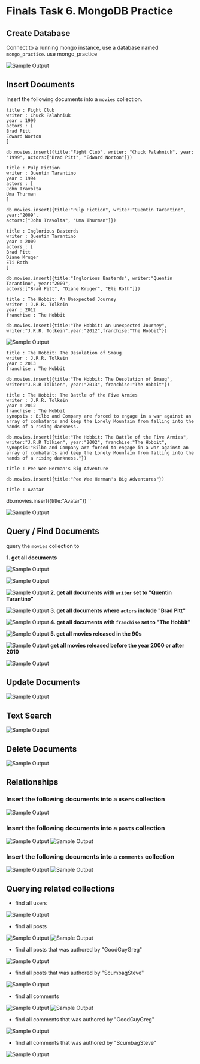 # Finals Task 6. MongoDB Practice
## Create Database
Connect to a running mongo instance, use a database named `mongo_practice`. 
use mongo_practice

![Sample Output](images/CB.png)
## Insert Documents
Insert the following documents into a `movies` collection.
```
title : Fight Club
writer : Chuck Palahniuk
year : 1999
actors : [
Brad Pitt
Edward Norton
]
```
```
db.movies.insert({title:"Fight Club", writer: "Chuck Palahniuk", year: "1999", actors:["Brad Pitt", "Edward Norton"]})
```
```
title : Pulp Fiction
writer : Quentin Tarantino
year : 1994
actors : [
John Travolta
Uma Thurman
]
```
```
db.movies.insert({title:"Pulp Fiction", writer:"Quentin Tarantino", year:"2009",
actors:["John Travolta", "Uma Thurman"]})
```
```
title : Inglorious Basterds
writer : Quentin Tarantino
year : 2009
actors : [
Brad Pitt
Diane Kruger
Eli Roth
]
```
```
db.movies.insert({title:"Inglorious Basterds", writer:"Quentin Tarantino", year:"2009",
actors:["Brad Pitt", "Diane Kruger", "Eli Roth"]})
```
```
title : The Hobbit: An Unexpected Journey
writer : J.R.R. Tolkein
year : 2012
franchise : The Hobbit
```
```
db.movies.insert({title:"The Hobbit: An unexpected Journey", writer:"J.R.R. Tolkein",year:"2012",franchise:"The Hobbit"})
```
![Sample Output](images/INSERT1.png)
```
title : The Hobbit: The Desolation of Smaug
writer : J.R.R. Tolkein
year : 2013
franchise : The Hobbit
```
```
db.movies.insert({title:"The Hobbit: The Desolation of Smaug", writer:"J.R.R Tolkien", year:"2013", franchise:"The Hobbit"})
```
```
title : The Hobbit: The Battle of the Five Armies
writer : J.R.R. Tolkein
year : 2012
franchise : The Hobbit
synopsis : Bilbo and Company are forced to engage in a war against an array of combatants and keep the Lonely Mountain from falling into the hands of a rising darkness.
```
```
db.movies.insert({title:"The Hobbit: The Battle of the Five Armies", writer:"J.R.R Tolkien", year:"2002", franchise:"The Hobbit", synopsis:"Bilbo and Company are forced to engage in a war against an array of combatants and keep the Lonely Mountain from falling into the hands of a rising darkness."})
```
```
title : Pee Wee Herman's Big Adventure
```
```
db.movies.insert({title:"Pee Wee Herman's Big Adventures"})
```
```
title : Avatar
```
db.movies.insert({title:"Avatar"})
``

![Sample Output](images/INSERT2.png)
## Query / Find Documents
query the `movies` collection to

**1. get all documents**

![Sample Output](images/FIND1.png)

![Sample Output](images/FIND2.png)

![Sample Output](images/FIND3.png)
**2. get all documents with `writer` set to "Quentin Tarantino"**

![Sample Output](images/FIND4.png)
**3. get all documents where `actors` include "Brad Pitt"** 

![Sample Output](images/FIND5.png)
**4. get all documents with `franchise` set to "The Hobbit"**

![Sample Output](images/FIND6.png)
**5. get all movies released in the 90s**

![Sample Output](images/FIND7.png)
**get all movies released before the year 2000 or after 2010**

![Sample Output](images/FIND8.png)
## Update Documents

![Sample Output](images/UPDATE.png)
## Text Search

![Sample Output](images/TEXT_SEARCH.png)
## Delete Documents

![Sample Output](images/DELETE.png)
## Relationships
### Insert the following documents into a `users` collection

![Sample Output](images/INSERTREL.png)
### Insert the following documents into a `posts` collection

![Sample Output](images/POST.png)
![Sample Output](images/POSTS.png)
### Insert the following documents into a `comments` collection

![Sample Output](images/COMMENT.png)
![Sample Output](images/COMMENTS.png)
## Querying related collections
- find all users

![Sample Output](images/USER.png)
- find all posts

![Sample Output](images/FINDPOST.png)
![Sample Output](images/FINDPOSTS.png)
- find all posts that was authored by "GoodGuyGreg"

![Sample Output](images/POSTFIND.png)
- find all posts that was authored by "ScumbagSteve"

![Sample Output](images/FINDUSER.png)
- find all comments

![Sample Output](images/FINDCOMMENT.png)
![Sample Output](images/FINDCOMMENT1.png)
- find all comments that was authored by "GoodGuyGreg"

![Sample Output](images/COMMENTFIND.png)
- find all comments that was authored by "ScumbagSteve"

![Sample Output](images/COMMENTFIND1.png)

